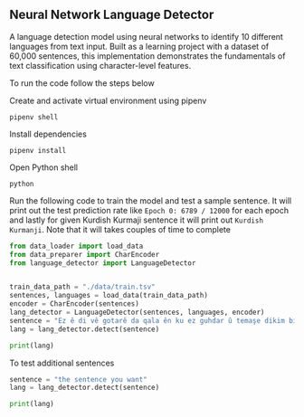 ## Neural Network Language Detector

A language detection model using neural networks to identify 10 different languages from text input. Built as a learning project with a dataset of 60,000 sentences, this implementation demonstrates the fundamentals of text classification using character-level features.

To run the code follow the steps below

Create and activate virtual environment using pipenv
```
pipenv shell 
```

Install dependencies
```
pipenv install
```

Open Python shell

```
python
```

Run the following code to train the model and test a sample sentence. It will print out the test prediction rate like `Epoch 0: 6789 / 12000` for each epoch and lastly for given Kurdish Kurmaji sentence it will print out `Kurdish Kurmanji`. Note that it will takes couples of time to complete

```py
from data_loader import load_data
from data_preparer import CharEncoder
from language_detector import LanguageDetector


train_data_path = "./data/train.tsv"
sentences, languages = load_data(train_data_path)
encoder = CharEncoder(sentences)
lang_detector = LanguageDetector(sentences, languages, encoder)
sentence = "Ez ê di vê gotarê da qala ên ku ez guhdar û temaşe dikim bikim."
lang = lang_detector.detect(sentence)

print(lang)

```

To test additional sentences

```py
sentence = "the sentence you want"
lang = lang_detector.detect(sentence)

print(lang)
```